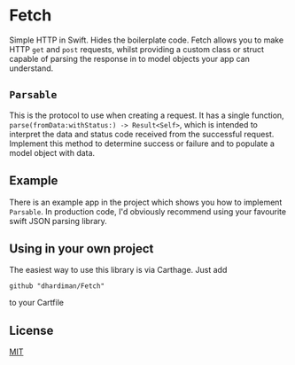 # Fetch
Simple HTTP in Swift. Hides the boilerplate code. Fetch allows you to make HTTP `get` and `post` requests, whilst providing a custom class or struct capable of parsing the response in to model objects your app can understand.

## `Parsable`
This is the protocol to use when creating a request. It has a single function, `parse(fromData:withStatus:) -> Result<Self>`, which is intended to interpret the data and status code received from the successful request. Implement this method to determine success or failure and to populate a model object with data.

## Example
There is an example app in the project which shows you how to implement `Parsable`. In production code, I'd obviously recommend using your favourite swift JSON parsing library.

## Using in your own project
The easiest way to use this library is via Carthage. Just add

    github "dhardiman/Fetch"

to your Cartfile

## License
[MIT](LICENSE.md)
